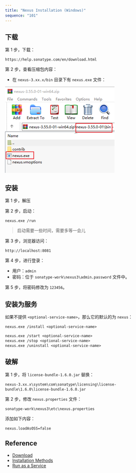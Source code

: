 ```yaml
---
title: "Nexus Installation (Windows)"
sequence: "101"
---
```


## 下载

第 1 步，下载：

```text
https://help.sonatype.com/en/download.html
```

第 2 步，查看压缩包内容：

- 在 `nexus-3.xx.x/bin` 目录下有 `nexus.exe` 文件：

![](/assets/images/nexus3/nexus-bin-exe.png)

## 安装

第 1 步，解压

第 2 步，启动：

```text
nexus.exe /run
```

> 启动需要一些时间，需要多等一会儿

第 3 步，浏览器访问：

```text
http://localhost:8081
```

第 4 步，进行登录：

- 用户：`admin`
- 密码：位于 `sonatype-work\nexus3\admin.password` 文件中。

第 5 步，将密码修改为 `123456`。

## 安装为服务

如果不提供 `<optional-service-name>`，那么它的默认的为 `nexus`：

```text
nexus.exe /install <optional-service-name>
```

```text
nexus.exe /start <optional-service-name>
nexus.exe /stop <optional-service-name>
nexus.exe /uninstall <optional-service-name>
```

## 破解

第 1 步，将 `license-bundle-1.6.0.jar` 替换：

```text
nexus-3.xx.x\system\com\sonatype\licensing\license-bundle\1.6.0\license-bundle-1.6.0.jar
```

第 2 步，修改 `nexus.properties` 文件：

```text
sonatype-work\nexus3\etc\nexus.properties
```

添加如下内容：

```text
nexus.loadAsOSS=false
```


## Reference

- [Download](https://help.sonatype.com/en/download.html)
- [Installation Methods](https://help.sonatype.com/repomanager3/installation-and-upgrades/installation-methods)
- [Run as a Service](https://help.sonatype.com/repomanager3/installation-and-upgrades/run-as-a-service)
